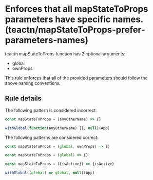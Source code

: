 #  Enforces that all mapStateToProps parameters have specific names. (teactn/mapStateToProps-prefer-parameters-names)

teactn mapStateToProps function has 2 optional arguments:
* global
* ownProps

This rule enforces that all of the provided parameters should follow the above naming conventions.

## Rule details

The following pattern is considered incorrect:

```js
const mapStateToProps = (anyOtherName) => {}
```

```js
withGlobal(function(anyOtherName) {}, null)(App)
```

The following patterns are considered correct:

```js
const mapStateToProps = (global, ownProps) => {}
```

```js
const mapStateToProps = (global) => {}
```

```js
const mapStateToProps = ({isActive}) => {isActive}
```

```js
withGlobal((global) => global, null)(App)
```
